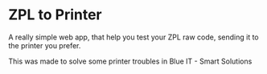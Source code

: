 # ZPL to Printer

A really simple web app, that help you test your ZPL raw code, sending it to the printer you prefer.

This was made to solve some printer troubles in Blue IT - Smart Solutions 
